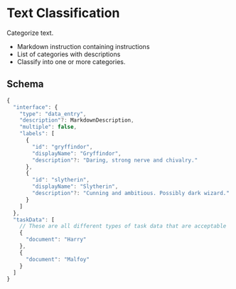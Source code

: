 # Text Classification

Categorize text.

* Markdown instruction containing instructions
* List of categories with descriptions
* Classify into one or more categories.

## Schema

```javascript
{
  "interface": {
    "type": "data_entry",
    "description"?: MarkdownDescription,
    "multiple": false,
    "labels": [
      {
        "id": "gryffindor",
        "displayName": "Gryffindor",
        "description"?: "Daring, strong nerve and chivalry."
      },
      {
        "id": "slytherin",
        "displayName": "Slytherin",
        "description"?: "Cunning and ambitious. Possibly dark wizard."
      }
    ]
  },
  "taskData": [
    // These are all different types of task data that are acceptable
    {
      "document": "Harry"
    },
    {
      "document": "Malfoy"
    }
  ]
}
```

